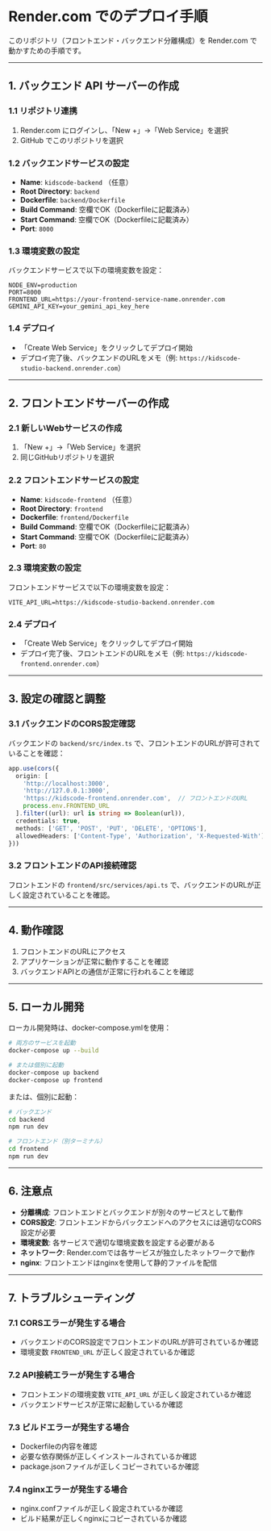 # Render.com でのデプロイ手順

このリポジトリ（フロントエンド・バックエンド分離構成）を Render.com で動かすための手順です。

---

## 1. バックエンド API サーバーの作成

### 1.1 リポジトリ連携
1. Render.com にログインし、「New +」→「Web Service」を選択
2. GitHub でこのリポジトリを選択

### 1.2 バックエンドサービスの設定
- **Name**: `kidscode-backend` （任意）
- **Root Directory**: `backend`
- **Dockerfile**: `backend/Dockerfile`
- **Build Command**: 空欄でOK（Dockerfileに記載済み）
- **Start Command**: 空欄でOK（Dockerfileに記載済み）
- **Port**: `8000`

### 1.3 環境変数の設定
バックエンドサービスで以下の環境変数を設定：

```
NODE_ENV=production
PORT=8000
FRONTEND_URL=https://your-frontend-service-name.onrender.com
GEMINI_API_KEY=your_gemini_api_key_here
```

### 1.4 デプロイ
- 「Create Web Service」をクリックしてデプロイ開始
- デプロイ完了後、バックエンドのURLをメモ（例: `https://kidscode-studio-backend.onrender.com`）

---

## 2. フロントエンドサーバーの作成

### 2.1 新しいWebサービスの作成
1. 「New +」→「Web Service」を選択
2. 同じGitHubリポジトリを選択

### 2.2 フロントエンドサービスの設定
- **Name**: `kidscode-frontend` （任意）
- **Root Directory**: `frontend`
- **Dockerfile**: `frontend/Dockerfile`
- **Build Command**: 空欄でOK（Dockerfileに記載済み）
- **Start Command**: 空欄でOK（Dockerfileに記載済み）
- **Port**: `80`

### 2.3 環境変数の設定
フロントエンドサービスで以下の環境変数を設定：

```
VITE_API_URL=https://kidscode-studio-backend.onrender.com
```

### 2.4 デプロイ
- 「Create Web Service」をクリックしてデプロイ開始
- デプロイ完了後、フロントエンドのURLをメモ（例: `https://kidscode-frontend.onrender.com`）

---

## 3. 設定の確認と調整

### 3.1 バックエンドのCORS設定確認
バックエンドの `backend/src/index.ts` で、フロントエンドのURLが許可されていることを確認：

```typescript
app.use(cors({
  origin: [
    'http://localhost:3000',
    'http://127.0.0.1:3000',
    'https://kidscode-frontend.onrender.com',  // フロントエンドのURL
    process.env.FRONTEND_URL
  ].filter((url): url is string => Boolean(url)),
  credentials: true,
  methods: ['GET', 'POST', 'PUT', 'DELETE', 'OPTIONS'],
  allowedHeaders: ['Content-Type', 'Authorization', 'X-Requested-With']
}))
```

### 3.2 フロントエンドのAPI接続確認
フロントエンドの `frontend/src/services/api.ts` で、バックエンドのURLが正しく設定されていることを確認。

---

## 4. 動作確認

1. フロントエンドのURLにアクセス
2. アプリケーションが正常に動作することを確認
3. バックエンドAPIとの通信が正常に行われることを確認

---

## 5. ローカル開発

ローカル開発時は、docker-compose.ymlを使用：

```bash
# 両方のサービスを起動
docker-compose up --build

# または個別に起動
docker-compose up backend
docker-compose up frontend
```

または、個別に起動：

```bash
# バックエンド
cd backend
npm run dev

# フロントエンド（別ターミナル）
cd frontend
npm run dev
```

---

## 6. 注意点

- **分離構成**: フロントエンドとバックエンドが別々のサービスとして動作
- **CORS設定**: フロントエンドからバックエンドへのアクセスには適切なCORS設定が必要
- **環境変数**: 各サービスで適切な環境変数を設定する必要がある
- **ネットワーク**: Render.comでは各サービスが独立したネットワークで動作
- **nginx**: フロントエンドはnginxを使用して静的ファイルを配信

---

## 7. トラブルシューティング

### 7.1 CORSエラーが発生する場合
- バックエンドのCORS設定でフロントエンドのURLが許可されているか確認
- 環境変数 `FRONTEND_URL` が正しく設定されているか確認

### 7.2 API接続エラーが発生する場合
- フロントエンドの環境変数 `VITE_API_URL` が正しく設定されているか確認
- バックエンドサービスが正常に起動しているか確認

### 7.3 ビルドエラーが発生する場合
- Dockerfileの内容を確認
- 必要な依存関係が正しくインストールされているか確認
- package.jsonファイルが正しくコピーされているか確認

### 7.4 nginxエラーが発生する場合
- nginx.confファイルが正しく設定されているか確認
- ビルド結果が正しくnginxにコピーされているか確認
